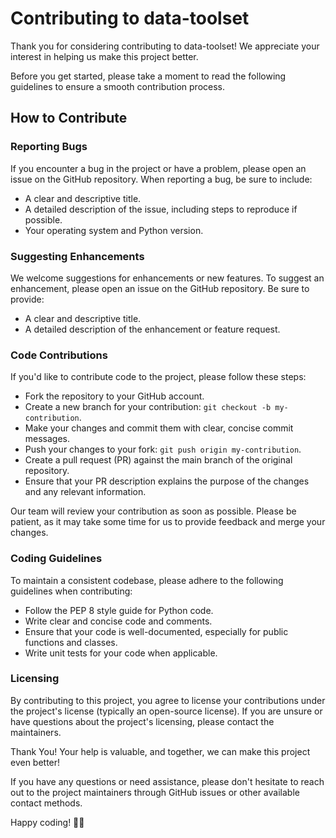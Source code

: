 # Contributing to data-toolset

Thank you for considering contributing to data-toolset! We appreciate your interest in helping us make this project better.

Before you get started, please take a moment to read the following guidelines to ensure a smooth contribution process.

## How to Contribute
### Reporting Bugs
If you encounter a bug in the project or have a problem, please open an issue on the GitHub repository. When reporting a bug, be sure to include:

- A clear and descriptive title.
- A detailed description of the issue, including steps to reproduce if possible.
- Your operating system and Python version.

### Suggesting Enhancements
We welcome suggestions for enhancements or new features. To suggest an enhancement, please open an issue on the GitHub repository. Be sure to provide:

- A clear and descriptive title.
- A detailed description of the enhancement or feature request.

### Code Contributions

If you'd like to contribute code to the project, please follow these steps:

- Fork the repository to your GitHub account.
- Create a new branch for your contribution: `git checkout -b my-contribution`.
- Make your changes and commit them with clear, concise commit messages.
- Push your changes to your fork: `git push origin my-contribution`.
- Create a pull request (PR) against the main branch of the original repository.
- Ensure that your PR description explains the purpose of the changes and any relevant information.

Our team will review your contribution as soon as possible. Please be patient, as it may take some time for us to provide feedback and merge your changes.

### Coding Guidelines

To maintain a consistent codebase, please adhere to the following guidelines when contributing:

- Follow the PEP 8 style guide for Python code.
- Write clear and concise code and comments.
- Ensure that your code is well-documented, especially for public functions and classes.
- Write unit tests for your code when applicable.

### Licensing
By contributing to this project, you agree to license your contributions under the project's license (typically an open-source license). If you are unsure or have questions about the project's licensing, please contact the maintainers.

Thank You!
Your help is valuable, and together, we can make this project even better!

If you have any questions or need assistance, please don't hesitate to reach out to the project maintainers through GitHub issues or other available contact methods.

Happy coding! 🐍🚀






